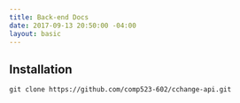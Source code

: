 ```yaml
---
title: Back-end Docs
date: 2017-09-13 20:50:00 -04:00
layout: basic
---
```


## Installation
`git clone https://github.com/comp523-602/cchange-api.git`